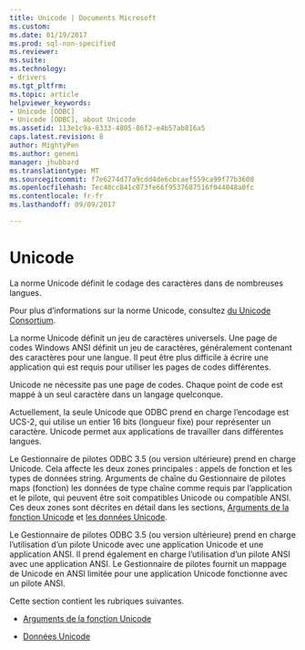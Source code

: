 ```yaml
---
title: Unicode | Documents Microsoft
ms.custom: 
ms.date: 01/19/2017
ms.prod: sql-non-specified
ms.reviewer: 
ms.suite: 
ms.technology:
- drivers
ms.tgt_pltfrm: 
ms.topic: article
helpviewer_keywords:
- Unicode [ODBC]
- Unicode [ODBC], about Unicode
ms.assetid: 113e1c9a-8333-4805-86f2-e4b57ab816a5
caps.latest.revision: 8
author: MightyPen
ms.author: genemi
manager: jhubbard
ms.translationtype: MT
ms.sourcegitcommit: f7e6274d77a9cdd4de6cbcaef559ca99f77b3608
ms.openlocfilehash: 7ec40cc841c073fe66f9537687516f044048a0fc
ms.contentlocale: fr-fr
ms.lasthandoff: 09/09/2017

---
```

# <a name="unicode"></a>Unicode
La norme Unicode définit le codage des caractères dans de nombreuses langues.  
  
 Pour plus d’informations sur la norme Unicode, consultez [du Unicode Consortium](http://www.unicode.org).  
  
 La norme Unicode définit un jeu de caractères universels. Une page de codes Windows ANSI définit un jeu de caractères, généralement contenant des caractères pour une langue. Il peut être plus difficile à écrire une application qui est requis pour utiliser les pages de codes différentes.  
  
 Unicode ne nécessite pas une page de codes. Chaque point de code est mappé à un seul caractère dans un langage quelconque.  
  
 Actuellement, la seule Unicode que ODBC prend en charge l’encodage est UCS-2, qui utilise un entier 16 bits (longueur fixe) pour représenter un caractère. Unicode permet aux applications de travailler dans différentes langues.  
  
 Le Gestionnaire de pilotes ODBC 3.5 (ou version ultérieure) prend en charge Unicode. Cela affecte les deux zones principales : appels de fonction et les types de données string. Arguments de chaîne du Gestionnaire de pilotes maps (fonction) les données de type chaîne comme requis par l’application et le pilote, qui peuvent être soit compatibles Unicode ou compatible ANSI. Ces deux zones sont décrites en détail dans les sections, [Arguments de la fonction Unicode](../../../odbc/reference/develop-app/unicode-function-arguments.md) et [les données Unicode](../../../odbc/reference/develop-app/unicode-data.md).  
  
 Le Gestionnaire de pilotes ODBC 3.5 (ou version ultérieure) prend en charge l’utilisation d’un pilote Unicode avec une application Unicode et une application ANSI. Il prend également en charge l’utilisation d’un pilote ANSI avec une application ANSI. Le Gestionnaire de pilotes fournit un mappage de Unicode en ANSI limitée pour une application Unicode fonctionne avec un pilote ANSI.  
  
 Cette section contient les rubriques suivantes.  
  
-   [Arguments de la fonction Unicode](../../../odbc/reference/develop-app/unicode-function-arguments.md)  
  
-   [Données Unicode](../../../odbc/reference/develop-app/unicode-data.md)
